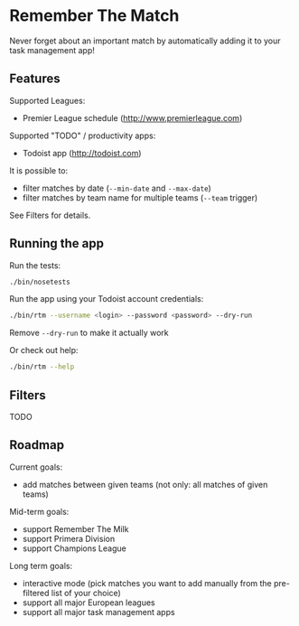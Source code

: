 Remember The Match
==================

Never forget about an important match by automatically adding it to your task management app!

Features
--------

Supported Leagues:
* Premier League schedule (http://www.premierleague.com)

Supported "TODO" / productivity apps:
* Todoist app (http://todoist.com)

It is possible to:
* filter matches by date (`--min-date` and `--max-date`)
* filter matches by team name for multiple teams (`--team` trigger)

See Filters for details.

Running the app
---------------

Run the tests:

```bash
./bin/nosetests
```

Run the app using your Todoist account credentials:

```bash
./bin/rtm --username <login> --password <password> --dry-run
```

Remove `--dry-run` to make it actually work

Or check out help:

```bash
./bin/rtm --help
```

Filters
-------

TODO

Roadmap
-------

Current goals:
* add matches between given teams (not only: all matches of given teams)

Mid-term goals:
* support Remember The Milk
* support Primera Division
* support Champions League

Long term goals:
* interactive mode (pick matches you want to add manually from the pre-filtered list of your choice)
* support all major European leagues
* support all major task management apps

